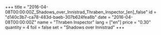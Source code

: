 +++
title = "2016-04-08T00:00:00Z_Shadows_over_Innistrad_Thraben_Inspector_[en]_false"
id = "d140c3b7-ca78-483d-baeb-307b624fea8b"
date = "2016-04-08T00:00:00Z"
name = "Thraben Inspector"
lang = ["en"]
price = "0.30"
quantity = 4
foil = false
set = "Shadows over Innistrad"
+++
